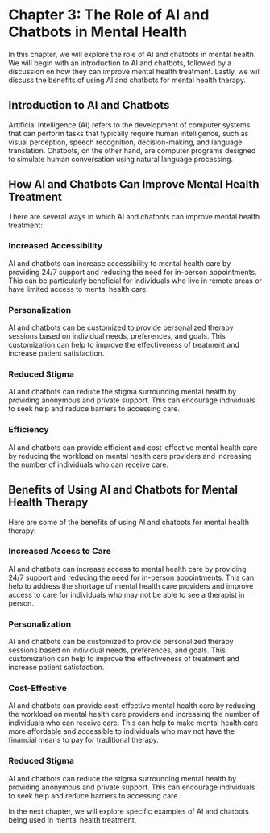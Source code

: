 Chapter 3: The Role of AI and Chatbots in Mental Health
=======================================================

In this chapter, we will explore the role of AI and chatbots in mental health. We will begin with an introduction to AI and chatbots, followed by a discussion on how they can improve mental health treatment. Lastly, we will discuss the benefits of using AI and chatbots for mental health therapy.

Introduction to AI and Chatbots
-------------------------------

Artificial Intelligence (AI) refers to the development of computer systems that can perform tasks that typically require human intelligence, such as visual perception, speech recognition, decision-making, and language translation. Chatbots, on the other hand, are computer programs designed to simulate human conversation using natural language processing.

How AI and Chatbots Can Improve Mental Health Treatment
-------------------------------------------------------

There are several ways in which AI and chatbots can improve mental health treatment:

### Increased Accessibility

AI and chatbots can increase accessibility to mental health care by providing 24/7 support and reducing the need for in-person appointments. This can be particularly beneficial for individuals who live in remote areas or have limited access to mental health care.

### Personalization

AI and chatbots can be customized to provide personalized therapy sessions based on individual needs, preferences, and goals. This customization can help to improve the effectiveness of treatment and increase patient satisfaction.

### Reduced Stigma

AI and chatbots can reduce the stigma surrounding mental health by providing anonymous and private support. This can encourage individuals to seek help and reduce barriers to accessing care.

### Efficiency

AI and chatbots can provide efficient and cost-effective mental health care by reducing the workload on mental health care providers and increasing the number of individuals who can receive care.

Benefits of Using AI and Chatbots for Mental Health Therapy
-----------------------------------------------------------

Here are some of the benefits of using AI and chatbots for mental health therapy:

### Increased Access to Care

AI and chatbots can increase access to mental health care by providing 24/7 support and reducing the need for in-person appointments. This can help to address the shortage of mental health care providers and improve access to care for individuals who may not be able to see a therapist in person.

### Personalization

AI and chatbots can be customized to provide personalized therapy sessions based on individual needs, preferences, and goals. This customization can help to improve the effectiveness of treatment and increase patient satisfaction.

### Cost-Effective

AI and chatbots can provide cost-effective mental health care by reducing the workload on mental health care providers and increasing the number of individuals who can receive care. This can help to make mental health care more affordable and accessible to individuals who may not have the financial means to pay for traditional therapy.

### Reduced Stigma

AI and chatbots can reduce the stigma surrounding mental health by providing anonymous and private support. This can encourage individuals to seek help and reduce barriers to accessing care.

In the next chapter, we will explore specific examples of AI and chatbots being used in mental health treatment.
